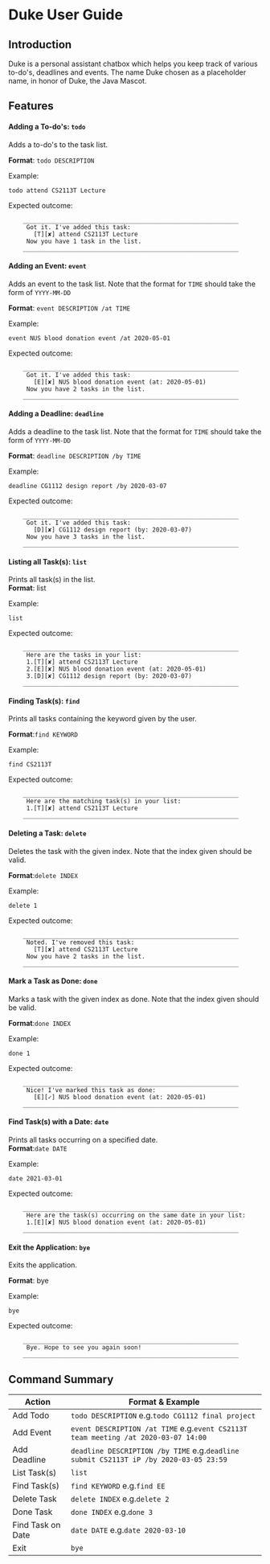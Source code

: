 # Duke User Guide

## Introduction
Duke is a personal assistant chatbox which helps you keep track of various to-do's, deadlines and events. The name Duke
chosen as a placeholder name, in honor of Duke, the Java Mascot.

## Features
#### Adding a To-do's: `todo`
Adds a to-do's to the task list.  

**Format**: `todo DESCRIPTION`    

Example:
```$xslt
todo attend CS2113T Lecture
```
Expected outcome:
```$xslt
    ____________________________________________________________
     Got it. I've added this task:
       [T][✘] attend CS2113T Lecture
     Now you have 1 task in the list.
    ____________________________________________________________
```
#### Adding an Event: `event`
Adds an event to the task list. Note that the format for `TIME` should take the form of `YYYY-MM-DD`

**Format**: `event DESCRIPTION /at TIME`      

Example:
```$xslt
event NUS blood donation event /at 2020-05-01
```
Expected outcome:
```$xslt
    ____________________________________________________________
     Got it. I've added this task:
       [E][✘] NUS blood donation event (at: 2020-05-01)
     Now you have 2 tasks in the list.
    ____________________________________________________________
```

#### Adding a Deadline: `deadline`
Adds a deadline to the task list. Note that the format for `TIME` should take the form of `YYYY-MM-DD`

**Format**: `deadline DESCRIPTION /by TIME`

Example:
```$xslt
deadline CG1112 design report /by 2020-03-07
```
Expected outcome:
```$xslt
    ____________________________________________________________
     Got it. I've added this task:
       [D][✘] CG1112 design report (by: 2020-03-07)
     Now you have 3 tasks in the list.
    ____________________________________________________________
```

#### Listing all Task(s): `list`
Prints all task(s) in the list.  
**Format**: list

Example:
```$xslt
list
```
Expected outcome:
```$xslt
    ____________________________________________________________
     Here are the tasks in your list:
     1.[T][✘] attend CS2113T Lecture
     2.[E][✘] NUS blood donation event (at: 2020-05-01)
     3.[D][✘] CG1112 design report (by: 2020-03-07)
    ____________________________________________________________
```

#### Finding Task(s): `find`
Prints all tasks containing the keyword given by the user. 

**Format**:`find KEYWORD`  

Example:
```$xslt
find CS2113T
```
Expected outcome:
```$xslt
    ____________________________________________________________
     Here are the matching task(s) in your list:
     1.[T][✘] attend CS2113T Lecture
    ____________________________________________________________
```

#### Deleting a Task: `delete`
Deletes the task with the given index. Note that the index given should be valid. 

**Format**:`delete INDEX`

Example:
```$xslt
delete 1
```
Expected outcome:
```$xslt
    ____________________________________________________________
     Noted. I've removed this task:
       [T][✘] attend CS2113T Lecture
     Now you have 2 tasks in the list.
    ____________________________________________________________
```
#### Mark a Task as Done: `done`
Marks a task with the given index as done. Note that the index given should be valid.

**Format**:`done INDEX`  

Example:
```$xslt
done 1
```
Expected outcome:
```$xslt
    ____________________________________________________________
     Nice! I've marked this task as done:
       [E][✓] NUS blood donation event (at: 2020-05-01)
    ____________________________________________________________
```
#### Find Task(s) with a Date: `date`
Prints all tasks occurring on a specified date.  
**Format**:`date DATE`  

Example:
```$xslt
date 2021-03-01
```
Expected outcome:
```$xslt
    ____________________________________________________________
     Here are the task(s) occurring on the same date in your list:
     1.[E][✘] NUS blood donation event (at: 2020-05-01)
    ____________________________________________________________
```
#### Exit the Application: `bye`
Exits the application.  

**Format**: bye

Example:
```$xslt
bye
```
Expected outcome:
```$xslt
    ____________________________________________________________
     Bye. Hope to see you again soon!
    ____________________________________________________________
```

## Command Summary

Action | Format & Example
--------------------------------|--------------------------------------------------------------
Add Todo | `todo DESCRIPTION`  e.g.`todo CG1112 final project`
Add Event | `event DESCRIPTION /at TIME`   e.g.`event CS2113T team meeting /at 2020-03-07 14:00`
Add Deadline | `deadline DESCRIPTION /by TIME`   e.g.`deadline submit CS2113T iP /by 2020-03-05 23:59`
List Task(s) | `list`
Find Task(s) | `find KEYWORD`   e.g.`find EE`
Delete Task | `delete INDEX`   e.g.`delete 2`
Done Task | `done INDEX`   e.g.`done 3`
Find Task on Date | `date DATE`   e.g.`date 2020-03-10`
Exit | `bye`
